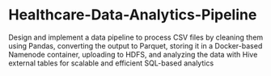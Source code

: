 # Healthcare-Data-Analytics-Pipeline
Design and implement a data pipeline to process CSV files by cleaning them using Pandas, converting the output to Parquet, storing it in a Docker-based Namenode container, uploading to HDFS, and analyzing the data with Hive external tables for scalable and efficient SQL-based analytics
